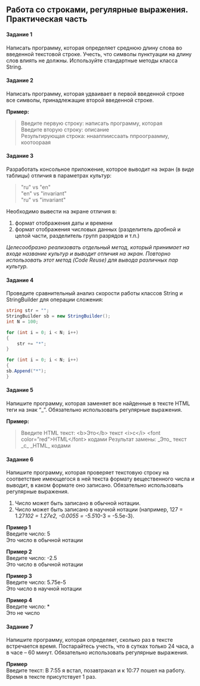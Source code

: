 ## Работа со строками, регулярные выражения. Практическая часть

#### Задание 1
Написать программу, которая определяет среднюю длину слова во введенной текстовой строке. Учесть, что символы пунктуации на длину слов влиять не должны. Используйте стандартные методы класса String.

#### Задание 2
Написать программу, которая удваивает в первой введенной строке все символы, принадлежащие второй введенной строке.

**Пример:**
> Введите первую строку: написать программу, которая <br>
> Введите вторую строку: описание <br>
> Результирующая строка: ннааппииссаать ппроограамму, коотоораая
  
#### Задание 3
Разработать консольное приложение, которое выводит на экран (в виде таблицы) отличия в параметрах культур:
>	"ru"  vs "en" <br>
>	"en"  vs "invariant" <br>
>   "ru"  vs "invariant" <br>

Необходимо вывести на экране отличия в:
  1) формат отображения даты и времени
  2) формат отображения числовых данных (разделитель дробной и целой части, разделитель групп разрядов и т.п.)

*Целесообразно реализовать отдельный метод, который принимает на входе название культур и выводит отличия на экран. Повторно использовать этот метод (Code Reuse) для вывода различных пар культур.*

#### Задание 4
Проведите сравнительный анализ скорости работы классов String и StringBuilder для операции сложения:
```cs
string str = "";
StringBuilder sb = new StringBuilder();
int N = 100;

for (int i = 0; i < N; i++)
{
    str += "*";
}

for (int i = 0; i < N; i++)
{
sb.Append("*");    
}
```

#### Задание 5
Напишите программу, которая заменяет все найденные в тексте HTML теги на знак “_”. Обязательно использовать регулярные выражения.

**Пример:**
> Введите HTML текст: \<b>Это\</b> текст \<i>с\</i> \<font color=”red”>HTML\</font> кодами 
> Результат замены: \_Это_ текст \_с_ \_HTML_ кодами

#### Задание 6
Напишите программу, которая проверяет текстовую строку на соответствие имеющегося в ней текста формату вещественного числа и выводит, в каком формате оно записано. Обязательно использовать регулярные выражения.
1.	Число может быть записано в обычной нотации.
2.	Число может быть записано в научной нотации (например, 127 = 1.27*102  = 1.27e2, -0.0055 = -5.5*10-3 = -5.5e-3).

**Пример 1** <br>
Введите число: 5<br>
Это число в обычной нотации <br>

**Пример 2** <br>
Введите число: -2.5<br>
Это число в обычной нотации <br>

**Пример 3** <br>
Введите число: 5.75e-5<br>
Это число в научной нотации <br>

**Пример 4** <br>
Введите число: *<br>
Это не число <br>

#### Задание 7
Напишите программу, которая определяет, сколько раз в тексте встречается время. Постарайтесь учесть, что в сутках только 24 часа, а в часе – 60 минут. Обязательно использовать регулярные выражения.

**Пример** <br>
Введите текст: В 7:55 я встал, позавтракал и к 10:77 пошел на работу.<br>
Время в тексте присутствует 1 раз.
